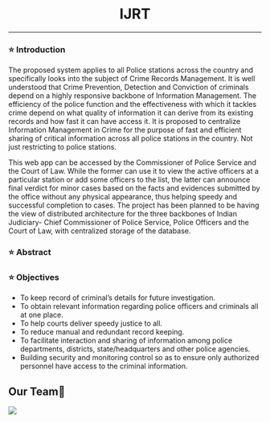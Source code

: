 # <div align=center> IJRT </div>
---

### ⭐ Introduction
The proposed system applies to all Police stations across the country and specifically looks into the subject of Crime Records Management. It is well understood that Crime Prevention, Detection and Conviction of criminals depend on a highly responsive backbone of Information Management. The efficiency of the police function and the effectiveness with which it tackles crime depend on what quality of information it can derive from its existing records and how fast it can have access it.
It is proposed to centralize Information Management in Crime for the purpose of fast and efficient sharing of critical information across all police stations in the country. Not just restricting to police stations.

This web app can be accessed by the Commissioner of Police Service and the Court of Law. While the former can use it to view the active officers at a particular station or add some officers to the list, the latter can announce final verdict for minor cases based on the facts and evidences submitted by the office without any physical appearance, thus helping speedy and successful completion to cases.
The project has been planned to be having the view of distributed architecture for the three backbones of Indian Judiciary- Chief Commissioner of Police Service, Police Officers and the Court of Law, with centralized storage of the database.

### ⭐ Abstract

### ⭐ Objectives

-	To keep record of criminal’s details for future investigation.
-	To obtain relevant information regarding police officers and criminals all at one place.
-	To help courts deliver speedy justice to all.
-	To reduce manual and redundant record keeping.
-	To facilitate interaction and sharing of information among police departments, districts, state/headquarters and other police agencies.
-	Building security and monitoring control so as to ensure only authorized personnel have access to the criminal information.

## Our Team💝

<a href="https://github.com/udith51/IJRT/graphs/contributors">
  <img src="https://contrib.rocks/image?repo=udith51/IJRT" />
</a>
